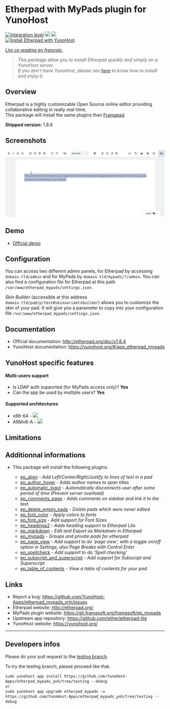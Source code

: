 # Etherpad with MyPads plugin for YunoHost

[![Integration level](https://dash.yunohost.org/integration/etherpad_mypads.svg)](https://dash.yunohost.org/appci/app/etherpad_mypads) ![](https://ci-apps.yunohost.org/ci/badges/etherpad_mypads.status.svg) [![](https://ci-apps.yunohost.org/ci/badges/etherpad_mypads.maintain.svg)](https://github.com/YunoHost/Apps/#what-to-do-if-i-cant-maintain-my-app-anymore-)  
[![Install Etherpad with YunoHost](https://install-app.yunohost.org/install-with-yunohost.png)](https://install-app.yunohost.org/?app=etherpad_mypads)

*[Lire ce readme en français.](./README_fr.md)*

> *This package allow you to install Etherpad quickly and simply on a YunoHost server.  
If you don't have YunoHost, please see [here](https://yunohost.org/#/install) to know how to install and enjoy it.*

## Overview
Etherpad is a highly customizable Open Source online editor providing collaborative editing in really real-time.  
This package will install the same plugins than [Framapad](https://framapad.org/).

**Shipped version:** 1.8.6

## Screenshots

![](https://github.com/ether/etherpad-lite/blob/develop/doc/images/etherpad_demo.gif)

## Demo

* [Official demo](https://video.etherpad.com/)

## Configuration

You can access two different admin panels, for Etherpad by accessing `domain.tld/admin` and for MyPads by `domain.tld/mypads/?/admin`. 
You can also find a configuration file for Etherpad at this path `/var/www/etherpad_mypads/settings.json`.

*Skin Builder* (accessible at this address `domain.tld/pad/p/test#skinvariantsbuilder`) allows you to customize the skin of your pad. It will give you a parameter to copy into your configuration file `/var/www/etherpad_mypads/settings.json`.

## Documentation

 * Official documentation: http://etherpad.org/doc/v1.8.4
 * YunoHost documentation: https://yunohost.org/#/app_etherpad_mypads

## YunoHost specific features

#### Multi-users support

 * Is LDAP auth supported (for MyPads access only)? **Yes**
 * Can the app be used by multiple users? **Yes**

#### Supported architectures

* x86-64 - [![](https://ci-apps.yunohost.org/ci/logs/etherpad_mypads%20%28Apps%29.svg)](https://ci-apps.yunohost.org/ci/apps/etherpad_mypads/)
* ARMv8-A - [![](https://ci-apps-arm.yunohost.org/ci/logs/etherpad_mypads%20%28Apps%29.svg)](https://ci-apps-arm.yunohost.org/ci/apps/etherpad_mypads/)

## Limitations

## Additionnal informations

* This package will install the following plugins:

  * [ep_align](https://www.npmjs.com/package/ep_align) - *Add Left/Center/Right/Justify to lines of text in a pad*
  * [ep_author_hover](https://www.npmjs.com/package/ep_author_hover) - *Adds author names to span titles*
  * [ep_automatic_logut](https://www.npmjs.com/package/ep_automatic_logut) - *Automatically disconnects user after some period of time (Prevent server overload)*
  * [ep_comments_page](https://www.npmjs.com/package/ep_comments_page) - *Adds comments on sidebar and link it to the text.*
  * [ep_delete_empty_pads](https://www.npmjs.com/package/ep_delete_empty_pads) - *Delete pads which were never edited*
  * [ep_font_color](https://www.npmjs.com/package/ep_font_color) - *Apply colors to fonts*
  * [ep_font_size](https://www.npmjs.com/package/ep_font_size) - *Add support for Font Sizes*
  * [ep_headings2](https://www.npmjs.com/package/ep_headings2) - *Adds heading support to Etherpad Lite.*
  * [ep_markdown](https://www.npmjs.com/package/ep_markdown) - *Edit and Export as Markdown in Etherpad*
  * [ep_mypads](https://www.npmjs.com/package/ep_mypads) - *Groups and private pads for etherpad*
  * [ep_page_view](https://www.npmjs.com/package/ep_page_view) - *Add support to do 'page view', with a toggle on/off option in Settings, also Page Breaks with Control Enter*
  * [ep_spellcheck](https://www.npmjs.com/package/ep_spellcheck) - *Add support to do 'Spell checking'*
  * [ep_subscript_and_superscript](https://www.npmjs.com/package/ep_subscript_and_superscript) - *Add support for Subscript and Superscript*
  * [ep_table_of_contents](https://www.npmjs.com/package/ep_table_of_contents) - *View a table of contents for your pad*

## Links

 * Report a bug: https://github.com/YunoHost-Apps/etherpad_mypads_ynh/issues
 * Etherpad website: http://etherpad.org/
 * MyPads plugin website: https://git.framasoft.org/framasoft/ep_mypads
 * Upstream app repository: https://github.com/ether/etherpad-lite
 * YunoHost website: https://yunohost.org/

---

## Developers infos

Please do your pull request to the [testing branch](https://github.com/YunoHost-Apps/etherpad_mypads_ynh/tree/testing).

To try the testing branch, please proceed like that.
```
sudo yunohost app install https://github.com/YunoHost-Apps/etherpad_mypads_ynh/tree/testing --debug
or
sudo yunohost app upgrade etherpad_mypads -u https://github.com/YunoHost-Apps/etherpad_mypads_ynh/tree/testing --debug
```

